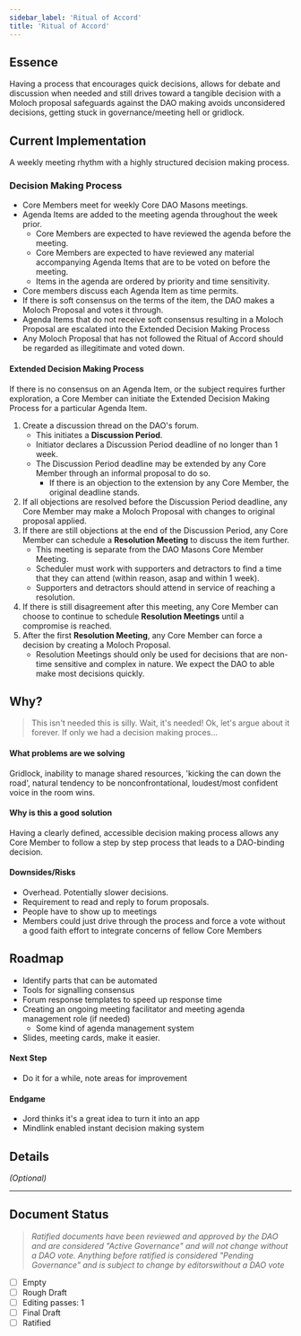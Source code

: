 ```yaml
---
sidebar_label: 'Ritual of Accord'
title: 'Ritual of Accord'
---
```


## Essence

 Having a process that encourages quick decisions, allows for debate and discussion when needed and still drives toward a tangible decision with a Moloch proposal safeguards against the DAO making avoids unconsidered decisions, getting stuck in governance/meeting hell or gridlock.

## Current Implementation

A weekly meeting rhythm with a highly structured decision making process.

### Decision Making Process
- Core Members meet for weekly Core DAO Masons meetings.
- Agenda Items are added to the meeting agenda throughout the week prior.
    - Core Members are expected to have reviewed the agenda before the meeting.
    - Core Members are expected to have reviewed any material accompanying Agenda Items that are to be voted on before the meeting.
    - Items in the agenda are ordered by priority and time sensitivity.
- Core members discuss each Agenda Item as time permits.
- If there is soft consensus on the terms of the item, the DAO makes a Moloch Proposal and votes it through.
- Agenda Items that do not receive soft consensus resulting in a Moloch Proposal are escalated into the Extended Decision Making Process
- Any Moloch Proposal that has not followed the Ritual of Accord should be regarded as illegitimate and voted down.

#### Extended Decision Making Process

If there is no consensus on an Agenda Item, or the subject requires further exploration, a Core Member can initiate the Extended Decision Making Process for a particular Agenda Item.  
1. Create a discussion thread on the DAO's forum. 
    - This initiates a **Discussion Period**.
    - Initiator declares a Discussion Period deadline of no longer than 1 week. 
    - The Discussion Period deadline may be extended by any Core Member through an informal proposal to do so.
        - If there is an objection to the extension by any Core Member, the original deadline stands.
1. If all objections are resolved before the Discussion Period deadline, any Core Member may make a Moloch Proposal with changes to original proposal applied.
1. If there are still objections at the end of the Discussion Period, any Core Member can schedule a **Resolution Meeting** to discuss the item further.
    - This meeting is separate from the DAO Masons Core Member Meeting.
    - Scheduler must work with supporters and detractors to find a time that they can attend (within reason, asap and within 1 week).
    - Supporters and detractors should attend in service of reaching a resolution.
1. If there is still disagreement after this meeting,  any Core Member can choose to continue to schedule **Resolution Meetings** until a compromise is reached. 
1. After the first **Resolution Meeting**, any Core Member can force a decision by creating a Moloch Proposal. 
    - Resolution Meetings should only be used for decisions that are non-time sensitive and complex in nature. We expect the DAO to able make most decisions quickly.

## Why?

> This isn't needed this is silly. Wait, it's needed! Ok, let's argue about it forever. If only we had a decision making proces...

#### What problems are we solving

Gridlock, inability to manage shared resources, 'kicking the can down the road', natural tendency to be nonconfrontational, loudest/most confident voice in the room wins. 

#### Why is this a good solution

Having a clearly defined, accessible decision making process allows any Core Member to follow a step by step process that leads to a DAO-binding decision. 


#### Downsides/Risks

- Overhead. Potentially slower decisions. 
- Requirement to read and reply to forum proposals. 
- People have to show up to meetings
- Members could just drive through the process and force a vote without a good faith effort to integrate concerns of fellow Core Members

## Roadmap

- Identify parts that can be automated
- Tools for signalling consensus
- Forum response templates to speed up response time
- Creating an ongoing meeting facilitator and meeting agenda management role (if needed)
    - Some kind of agenda management system
- Slides, meeting cards, make it easier.

#### Next Step

- Do it for a while, note areas for improvement

#### Endgame

- Jord thinks it's a great idea to turn it into an app
- Mindlink enabled instant decision making system

## Details

_(Optional)_


---

## Document Status
> *Ratified documents have been reviewed and approved by the DAO and are considered "Active Governance" and will not change without a DAO vote. Anything before ratified is considered "Pending Governance" and is subject to change by editorswithout a DAO vote*

- [ ] Empty
- [ ] Rough Draft
- [ ] Editing passes: 1
- [ ] Final Draft
- [ ] Ratified
